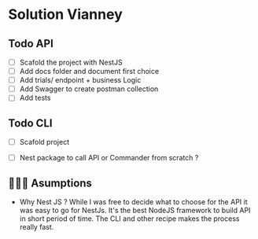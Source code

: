 # Solution Vianney

## Todo API

- [ ]  Scafold the project with NestJS
- [ ] Add docs folder and document first choice
- [ ] Add trials/ endpoint + business Logic
- [ ] Add Swagger to create postman collection
- [ ] Add tests

## Todo CLI

- [ ] Scafold project
- [ ] Nest package to call API or Commander from scratch ?


## 🕵🏾‍♀️ Asumptions

- Why Nest JS ? 
While I was free to decide what to choose for the API it was easy to go for NestJs.
It's the best NodeJS framework to build API in short period of time. The CLI and other recipe makes the process really fast.
